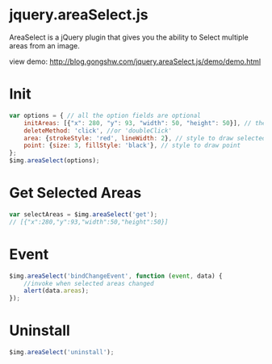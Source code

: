 jquery.areaSelect.js
====================

AreaSelect is a jQuery plugin that gives you the ability to Select multiple areas from an image.

view demo: http://blog.gongshw.com/jquery.areaSelect.js/demo/demo.html

Init
====
```javascript
var options = { // all the option fields are optional
	initAreas: [{"x": 280, "y": 93, "width": 50, "height": 50}], // the initial areas when the plugin load
	deleteMethod: 'click', //or 'doubleClick'
	area: {strokeStyle: 'red', lineWidth: 2}, // style to draw selected areas
	point: {size: 3, fillStyle: 'black'}, // style to draw point
};
$img.areaSelect(options);
```

Get Selected Areas
=================
```javascript
var selectAreas = $img.areaSelect('get');
// [{"x":280,"y":93,"width":50,"height":50}]
```

Event
=====
```javascript
$img.areaSelect('bindChangeEvent', function (event, data) {
	//invoke when selected areas changed
	alert(data.areas);
});
```

Uninstall
=========
```javascript
$img.areaSelect('uninstall');
```
